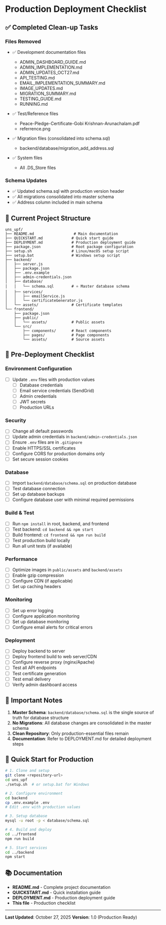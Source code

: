 # Production Deployment Checklist

## ✅ Completed Clean-up Tasks

### Files Removed

- ✅ Development documentation files

  - ADMIN_DASHBOARD_GUIDE.md
  - ADMIN_IMPLEMENTATION.md
  - ADMIN_UPDATES_OCT27.md
  - API_TESTING.md
  - EMAIL_IMPLEMENTATION_SUMMARY.md
  - IMAGE_UPDATES.md
  - MIGRATION_SUMMARY.md
  - TESTING_GUIDE.md
  - RUNNING.md

- ✅ Test/Reference files

  - Peace-Pledge-Certificate-Gobi Krishnan-Arunachalam.pdf
  - referrence.png

- ✅ Migration files (consolidated into schema.sql)

  - backend/database/migration_add_address.sql

- ✅ System files
  - All .DS_Store files

### Schema Updates

- ✅ Updated schema.sql with production version header
- ✅ All migrations consolidated into master schema
- ✅ Address column included in main schema

## 📁 Current Project Structure

```
uns_upf/
├── README.md                  # Main documentation
├── QUICKSTART.md             # Quick start guide
├── DEPLOYMENT.md             # Production deployment guide
├── package.json              # Root package configuration
├── setup.sh                  # Linux/macOS setup script
├── setup.bat                 # Windows setup script
├── backend/
│   ├── server.js
│   ├── package.json
│   ├── .env.example
│   ├── admin-credentials.json
│   ├── database/
│   │   └── schema.sql        # ⭐ Master database schema
│   ├── services/
│   │   ├── emailService.js
│   │   └── certificateGenerator.js
│   └── assets/               # Certificate templates
└── frontend/
    ├── package.json
    ├── public/
    │   └── assets/           # Public assets
    └── src/
        ├── components/       # React components
        ├── pages/            # Page components
        └── assets/           # Source assets
```

## 🔧 Pre-Deployment Checklist

### Environment Configuration

- [ ] Update `.env` files with production values
  - [ ] Database credentials
  - [ ] Email service credentials (SendGrid)
  - [ ] Admin credentials
  - [ ] JWT secrets
  - [ ] Production URLs

### Security

- [ ] Change all default passwords
- [ ] Update admin credentials in `backend/admin-credentials.json`
- [ ] Ensure `.env` files are in `.gitignore`
- [ ] Enable HTTPS/SSL certificates
- [ ] Configure CORS for production domains only
- [ ] Set secure session cookies

### Database

- [ ] Import `backend/database/schema.sql` on production database
- [ ] Test database connection
- [ ] Set up database backups
- [ ] Configure database user with minimal required permissions

### Build & Test

- [ ] Run `npm install` in root, backend, and frontend
- [ ] Test backend: `cd backend && npm start`
- [ ] Build frontend: `cd frontend && npm run build`
- [ ] Test production build locally
- [ ] Run all unit tests (if available)

### Performance

- [ ] Optimize images in `public/assets` and `backend/assets`
- [ ] Enable gzip compression
- [ ] Configure CDN (if applicable)
- [ ] Set up caching headers

### Monitoring

- [ ] Set up error logging
- [ ] Configure application monitoring
- [ ] Set up database monitoring
- [ ] Configure email alerts for critical errors

### Deployment

- [ ] Deploy backend to server
- [ ] Deploy frontend build to web server/CDN
- [ ] Configure reverse proxy (nginx/Apache)
- [ ] Test all API endpoints
- [ ] Test certificate generation
- [ ] Test email delivery
- [ ] Verify admin dashboard access

## 📝 Important Notes

1. **Master Schema**: `backend/database/schema.sql` is the single source of truth for database structure
2. **No Migrations**: All database changes are consolidated in the master schema
3. **Clean Repository**: Only production-essential files remain
4. **Documentation**: Refer to DEPLOYMENT.md for detailed deployment steps

## 🚀 Quick Start for Production

```bash
# 1. Clone and setup
git clone <repository-url>
cd uns_upf
./setup.sh  # or setup.bat for Windows

# 2. Configure environment
cd backend
cp .env.example .env
# Edit .env with production values

# 3. Setup database
mysql -u root -p < database/schema.sql

# 4. Build and deploy
cd ../frontend
npm run build

# 5. Start services
cd ../backend
npm start
```

## 📚 Documentation

- **README.md** - Complete project documentation
- **QUICKSTART.md** - Quick installation guide
- **DEPLOYMENT.md** - Production deployment guide
- **This file** - Production checklist

---

**Last Updated**: October 27, 2025
**Version**: 1.0 (Production Ready)
